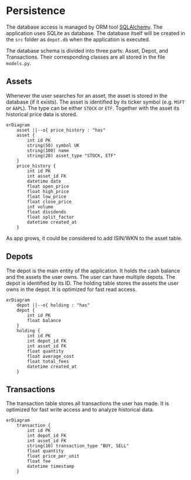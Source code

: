 # Persistence

The database access is managed by ORM tool [SQLAlchemy](https://www.sqlalchemy.org/). The application uses SQLite as
database. The database itself will be created in the `src` folder as `depot.db` when the application is executed.

The database schema is divided into three parts: Asset, Depot, and Transactions. Their corresponding classes are all
stored in the file `models.py`.

## Assets

Whenever the user searches for an asset, the asset is stored in the database (if it exists). The asset is identified by
its ticker symbol (e.g. `MSFT` or `AAPL`). The type can be either `STOCK` or `ETF`. Together with the asset its
historical price data is stored.

```mermaid
erDiagram
    asset ||--o{ price_history : "has"
    asset {
        int id PK
        string(50) symbol UK
        string(100) name
        string(20) asset_type "STOCK, ETF"
    }
    price_history {
        int id PK
        int asset_id FK
        datetime date
        float open_price
        float high_price
        float low_price
        float close_price
        int volume
        float dividends
        float split_factor
        datetime created_at
    }
```

As app grows, it could be considered to add ISIN/WKN to the asset table.

## Depots

The depot is the main entity of the application. It holds the cash balance and the assets the user owns. The user can
have multiple depots. The depot is identified by its ID. The holding table stores the assets the user owns in the depot.
It is optimized for fast read access.

```mermaid
erDiagram
    depot ||--o{ holding : "has"
    depot {
        int id PK
        float balance
    }
    holding {
        int id PK
        int depot_id FK
        int asset_id FK
        float quantity
        float average_cost
        float total_fees
        datetime created_at
    }
```

## Transactions

The transaction table stores all transactions the user has made. It is optimized for fast write access and to analyze
historical data.

```mermaid
erDiagram
    transaction {
        int id PK
        int depot_id FK
        int asset_id FK
        string(10) transaction_type "BUY, SELL"
        float quantity
        float price_per_unit
        float fee
        datetime timestamp
    }
```
